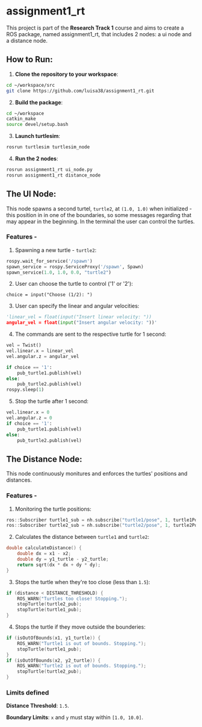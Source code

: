 # assignment1_rt

This project is part of the **Research Track 1** course and aims to create a ROS package, named assignment1_rt, that includes 2 nodes: a ui node and a distance node.

## How to Run:
1. **Clone the repository to your workspace**:

```bash
cd ~/workspace/src
git clone https://github.com/luisa38/assignment1_rt.git
```

2. **Build the package**:

```bash
cd ~/workspace
catkin_make
source devel/setup.bash
```

3. **Launch turtlesim**:

```bash
rosrun turtlesim turtlesim_node
```

4. **Run the 2 nodes**:

```bash
rosrun assignment1_rt ui_node.py
rosrun assignment1_rt distance_node
```

## The UI Node:

This node spawns a second turtel, `turtle2`, at `(1.0, 1.0)` when initialized - this position in in one of the boundaries, so some messages regarding that may appear in the beginning. In the terminal the user can control the turtles.

### Features - 
1. Spawning a new turtle - `turtle2`:
```python
rospy.wait_for_service('/spawn')
spawn_service = rospy.ServiceProxy('/spawn', Spawn)
spawn_service(1.0, 1.0, 0.0, "turtle2")
```
2. User can choose the turtle to control ('1' or '2'):

 ``choice = input("Choose (1/2): ")``

3. User can specify the linear and angular velocities:
```python
'linear_vel = float(input("Insert linear velocity: "))
angular_vel = float(input("Insert angular velocity: "))'
```

4. The commands are sent to the respective turtle for 1 second:
```python
vel = Twist()
vel.linear.x = linear_vel
vel.angular.z = angular_vel

if choice == '1':
    pub_turtle1.publish(vel)
else:
    pub_turtle2.publish(vel)
rospy.sleep(1)
```

5. Stop the turtle after 1 second:
```python
vel.linear.x = 0
vel.angular.z = 0
if choice == '1':
    pub_turtle1.publish(vel)
else:
    pub_turtle2.publish(vel)
```

## The Distance Node:

This node continuously monitures and enforces the turtles' positions and distances.

### Features - 
1. Monitoring the turtle positions:
```cpp
ros::Subscriber turtle1_sub = nh.subscribe("turtle1/pose", 1, turtle1PoseCallback);
ros::Subscriber turtle2_sub = nh.subscribe("turtle2/pose", 1, turtle2PoseCallback);
```

2. Calculates the distance between `turtle1` and `turtle2`:
```cpp
double calculateDistance() {
    double dx = x1 - x2;
    double dy = y1_turtle - y2_turtle;
    return sqrt(dx * dx + dy * dy);
}
```

3. Stops the turtle when they're too close (less than `1.5`):
```cpp
if (distance < DISTANCE_THRESHOLD) {
    ROS_WARN("Turtles too close! Stopping.");
    stopTurtle(turtle2_pub);
    stopTurtle(turtle1_pub);
}
```

4. Stops the turtle if they move outside the bounderies:
```cpp
if (isOutOfBounds(x1, y1_turtle)) {
    ROS_WARN("Turtle1 is out of bounds. Stopping.");
    stopTurtle(turtle1_pub);
}
if (isOutOfBounds(x2, y2_turtle)) {
    ROS_WARN("Turtle2 is out of bounds. Stopping.");
    stopTurtle(turtle2_pub);
}
```

### Limits defined

**Distance Threshold**: `1.5`.

**Boundary Limits**: `x` and `y` must stay within `[1.0, 10.0]`.
 
